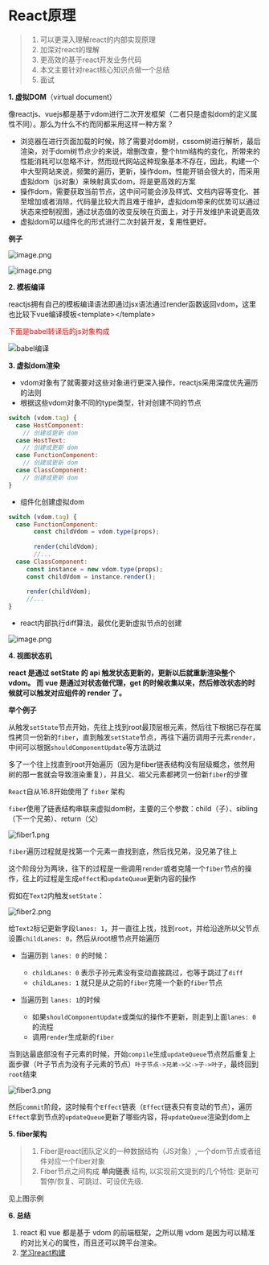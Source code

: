 
# React原理
>
> 1. 可以更深入理解react的内部实现原理
> 2. 加深对react的理解
> 3. 更高效的基于react开发业务代码
> 4. 本文主要针对react核心知识点做一个总结
> 5. 面试

**1. 虚拟DOM**（virtual document）

像reactjs、vuejs都是基于vdom进行二次开发框架（二者只是虚拟dom的定义属性不同）。那么为什么不约而同都采用这样一种方案？

- 浏览器在进行页面加载的时候，除了需要对dom树，cssom树进行解析，最后渲染，对于dom树节点少的来说，增删改查，整个html结构的变化，所带来的性能消耗可以忽略不计，然而现代网站这种现象基本不存在，因此，构建一个中大型网站来说，频繁的遍历，更新，操作dom，性能开销会很大的，而采用虚拟dom（js对象）来映射真实dom，将是更高效的方案
- 操作dom，需要获取当前节点，这中间可能会涉及样式、文档内容等变化、甚至增加或者消除，代码量比较大而且难于维护，虚拟dom带来的优势可以通过状态来控制视图，通过状态值的改变反映在页面上，对于开发维护来说更高效
- 虚拟dom可以组件化的形式进行二次封装开发，复用性更好。

**例子**

![image.png](https://p6-juejin.byteimg.com/tos-cn-i-k3u1fbpfcp/f39625fb5f464484ba9170bc6494b7b4~tplv-k3u1fbpfcp-watermark.image?)

![image.png](https://p3-juejin.byteimg.com/tos-cn-i-k3u1fbpfcp/804a3595e94d445284c31df0fbeae9fb~tplv-k3u1fbpfcp-watermark.image?)

**2. 模板编译**

reactjs拥有自己的模板编译语法即通过jsx语法通过render函数返回vdom，这里也比较下vue编译模板\<template\>\<\/template\>

<font color=red>下面是babel转译后的js对象构成</font>

![babel编译](https://p3-juejin.byteimg.com/tos-cn-i-k3u1fbpfcp/0bbd940f83c44d4aaa11660bc025c8a4~tplv-k3u1fbpfcp-watermark.image?)

**3. 虚拟dom渲染**

- vdom对象有了就需要对这些对象进行更深入操作，reactjs采用深度优先遍历的法则
- 根据这些vdom对象不同的type类型，针对创建不同的节点

```js
switch (vdom.tag) {
  case HostComponent:
    // 创建或更新 dom
  case HostText:
    // 创建或更新 dom
  case FunctionComponent: 
    // 创建或更新 dom
  case ClassComponent: 
    // 创建或更新 dom
}

```

- 组件化创建虚拟dom

```js
switch (vdom.tag) {
  case FunctionComponent: 
       const childVdom = vdom.type(props);
       
       render(childVdom);
       //...
  case ClassComponent: 
     const instance = new vdom.type(props);
     const childVdom = instance.render();
     
     render(childVdom);
     //...
} 

```

- react内部执行diff算法，最优化更新虚拟节点的创建

![image.png](https://p1-juejin.byteimg.com/tos-cn-i-k3u1fbpfcp/c0ddd634c41b4bf096e61027244bcb03~tplv-k3u1fbpfcp-watermark.image?)

**4. 视图状态机**

**react 是通过 setState 的 api 触发状态更新的，更新以后就重新渲染整个 vdom。
而 vue 是通过对状态做代理，get 的时候收集以来，然后修改状态的时候就可以触发对应组件的 render 了。**

**举个例子**

从触发`setState`节点开始，先往上找到root最顶层根元素，然后往下根据已存在属性拷贝一份新的`fiber`，直到触发`setState`节点，再往下遍历调用子元素`render`，中间可以根据`shouldComponentUpdate`等方法跳过

多了一个往上找直到root开始遍历（因为是fiber链表结构没有层级概念，依然用树的那一套就会导致渲染重复），并且父、祖父元素都拷贝一份新`fiber`的步骤

`React`自从16.8开始使用了 `fiber` 架构

`fiber`使用了链表结构串联来虚拟dom树，主要的三个参数：child（子）、sibling（下一个兄弟）、return（父）

![fiber1.png](https://p6-juejin.byteimg.com/tos-cn-i-k3u1fbpfcp/808343a2cc154b8ba78218592e3ac349~tplv-k3u1fbpfcp-watermark.image?)

`fiber`遍历过程就是找第一个元素一直找到底，然后找兄弟，没兄弟了往上

这个阶段分为两块，往下的过程是一些调用`render`或者克隆一个`fiber`节点的操作，往上的过程是生成`effect`和`updateQueue`更新内容的操作

假如在`Text2`内触发`setState`：

![fiber2.png](https://p1-juejin.byteimg.com/tos-cn-i-k3u1fbpfcp/c8d4d4dc4a304e208e21043413287e34~tplv-k3u1fbpfcp-watermark.image?)

给`Text2`标记更新字段`lanes: 1`，并一直往上找，找到`root`，并给沿途所以父节点设置`childLanes: 0`，然后从root根节点开始遍历

- 当遍历到 `lanes: 0` 的时候：

  - `childLanes: 0` 表示子孙元素没有变动直接跳过，也等于跳过了`diff`
  - `childLanes: 1` 就只是从之前的`fiber`克隆一个新的`fiber`节点

- 当遍历到 `lanes: 1`的时候

  - 如果`shouldComponentUpdate`或类似的操作不更新，则走到上面`lanes: 0`的流程
  - 调用`render`生成新的`fiber`

当到达最底部没有子元素的时候，开始`compile`生成`updateQueue`节点然后重复上面步骤（叶子节点为没有子元素的节点）`叶子节点->兄弟->父->子->叶子`，最终回到`root`结束

![fiber3.png](https://p3-juejin.byteimg.com/tos-cn-i-k3u1fbpfcp/ea98763f204d47b8b7281753a285994e~tplv-k3u1fbpfcp-watermark.image?)

然后`commit`阶段，这时候有个`Effect`链表（`Effect`链表只有变动的节点），遍历`Effect`拿到节点的`updateQueue`更新了哪些内容，将`updateQueue`渲染到dom上

**5. fiber架构**
>
> 1. Fiber是react团队定义的一种数据结构（JS对象）,一个dom节点或者组件对应一个fiber对象
> 2. Fiber节点之间构成 **单向链表** 结构, 以实现前文提到的几个特性: 更新可暂停/恢复、可跳过、可设优先级.

见上图示例

**6. 总结**

1. react 和 vue 都是基于 vdom 的前端框架，之所以用 vdom 是因为可以精准的对比关心的属性，而且还可以跨平台渲染。
2. [学习react构建](https://qcsite.gatsbyjs.io/build-your-own-react/)

